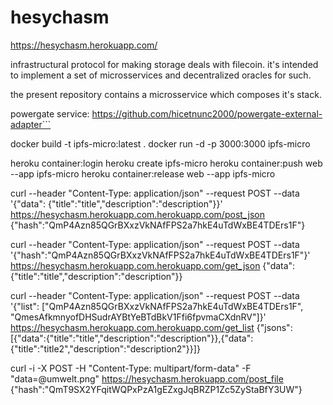 # hesychasm

https://hesychasm.herokuapp.com/

infrastructural protocol for making storage deals with filecoin. it's intended to implement a set of microsservices and decentralized oracles for such.

the present repository contains a microsservice which composes it's stack.

powergate service:
https://github.com/hicetnunc2000/powergate-external-adapter```

docker build -t ipfs-micro:latest .
docker run -d -p 3000:3000 ipfs-micro

heroku container:login
heroku create ipfs-micro
heroku container:push web --app ipfs-micro
heroku container:release web --app ipfs-micro

curl --header "Content-Type: application/json" --request POST --data '{"data": {"title":"title","description":"description"}}' https://hesychasm.herokuapp.com.herokuapp.com/post_json
{"hash":"QmP4Azn85QGrBXxzVkNAfFPS2a7hkE4uTdWxBE4TDErs1F"}

curl --header "Content-Type: application/json" --request POST --data '{"hash":"QmP4Azn85QGrBXxzVkNAfFPS2a7hkE4uTdWxBE4TDErs1F"}' https://hesychasm.herokuapp.com.herokuapp.com/get_json
{"data":{"title":"title","description":"description"}}

curl --header "Content-Type: application/json" --request POST --data '{"list": ["QmP4Azn85QGrBXxzVkNAfFPS2a7hkE4uTdWxBE4TDErs1F", "QmesAfkmnyofDHSudrAYBtYeBTdBkV1Ffi6fpvmaCXdnRV"]}' https://hesychasm.herokuapp.com.herokuapp.com/get_list
{"jsons":[{"data":{"title":"title","description":"description"}},{"data":{"title":"title2","description":"description2"}}]}

curl -i -X POST -H "Content-Type: multipart/form-data" -F "data=@umwelt.png" https://hesychasm.herokuapp.com/post_file
{"hash":"QmT9SX2YFqitWQPxPzA1gEZxgJqBRZP1Zc5ZyStaBfY3UW"}
```
